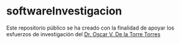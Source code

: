 # softwareInvestigacion
Este repositorio público se ha creado con la finalidad de apoyar los esfuerzos de investigación del [Dr. Oscar V. De la Torre Torres](https://oscardelatorretorres.com)
